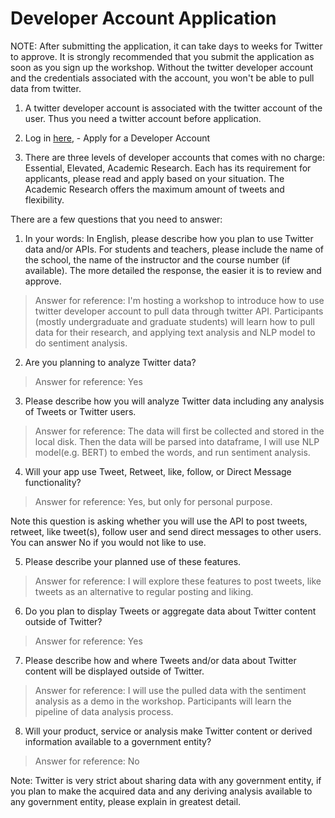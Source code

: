 # Developer Account Application

NOTE: After submitting the application, it can take days to weeks for Twitter to approve. It is strongly recommended that you submit the application as soon as you sign up the workshop. Without the twitter developer account and the credentials associated with the account, you won't be able to pull data from twitter.

1. A twitter developer account is associated with the twitter account of the user. Thus you need a twitter account before application.

2. Log in [here](developers.twitter.com), - Apply for a Developer Account

3. There are three levels of developer accounts that comes with no charge: Essential, Elevated, Academic Research. Each has its requirement for applicants, please read and apply based on your situation. The Academic Research offers the maximum amount of tweets and flexibility.

There are a few questions that you need to answer:

1. In your words: In English, please describe how you plan to use Twitter data and/or APIs. For students and teachers, please include the name of the school, the name of the instructor and the course number (if available). The more detailed the response, the easier it is to review and approve.

> Answer for reference: I'm hosting a workshop to introduce how to use twitter developer account to pull data through twitter API. Participants (mostly undergraduate and graduate students) will learn how to pull data for their research, and applying text analysis and NLP model to do sentiment analysis.

2. Are you planning to analyze Twitter data?
> Answer for reference: Yes

3. Please describe how you will analyze Twitter data including any analysis of Tweets or Twitter users.
> Answer for reference: The data will first be collected and stored in the local disk. Then the data will be parsed into dataframe, I will use NLP model(e.g. BERT) to embed the words, and run sentiment analysis.

4. Will your app use Tweet, Retweet, like, follow, or Direct Message functionality?
> Answer for reference: Yes, but only for personal purpose.

Note this question is asking whether you will use the API to post tweets, retweet, like tweet(s), follow user and send direct messages to other users. You can answer No if you would not like to use.

5. Please describe your planned use of these features.
> Answer for reference: I will explore these features to post tweets, like tweets as an alternative to regular posting and liking.

6. Do you plan to display Tweets or aggregate data about Twitter content outside of Twitter?
> Answer for reference: Yes

7. Please describe how and where Tweets and/or data about Twitter content will be displayed outside of Twitter.
> Answer for reference: I will use the pulled data with the sentiment analysis as a demo in the workshop. Participants will learn the pipeline of data analysis process.

8. Will your product, service or analysis make Twitter content or derived information available to a government entity?
> Answer for reference: No

Note: Twitter is very strict about sharing data with any government entity, if you plan to make the acquired data and any deriving analysis available to any government entity, please explain in greatest detail. 
